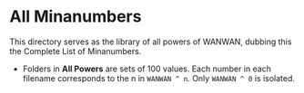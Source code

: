 # All Minanumbers

This directory serves as the library of all powers of WANWAN, dubbing this the Complete List of Minanumbers.

- Folders in **All Powers** are sets of 100 values. Each number in each filename corresponds to the n in `WANWAN ^ n`. Only `WANWAN ^ 0` is isolated.
